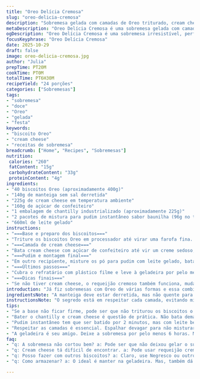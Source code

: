 ```yaml
---
title: "Oreo Delícia Cremosa"
slug: "oreo-delicia-cremosa"
description: "Sobremesa gelada com camadas de Oreo triturado, cream cheese, mousse de baunilha e cobertura cremosa, perfeita para quem gosta de textures contrastantes. A base crocante ganha um toque amanteigado, seguida por uma mistura leve e doce, envolvida em um creme que remete ao famoso Cool Whip com uma pitada caseira. Cobertura final com mais Oreo para reforçar o sabor e textura. Ideal para preparar com antecedência, fica melhor depois de horas na geladeira firmando as camadas, garantindo uma sobremesa refrescante e saborosa."
metaDescription: "Oreo Delícia Cremosa é uma sobremesa gelada com camadas crocantes e cremosas. Ideal para amantes de sabores intensos."
ogDescription: "Oreo Delícia Cremosa é uma sobremesa irresistível, perfeita para quem gosta de texturas contrastantes e sabores marcantes."
focusKeyphrase: "Oreo Delícia Cremosa"
date: 2025-10-29
draft: false
image: oreo-delicia-cremosa.jpg
author: "Julia"
prepTime: PT20M
cookTime: PT0M
totalTime: PT6H30M
recipeYield: "24 porções"
categories: ["Sobremesas"]
tags:
- "sobremesa"
- "doce"
- "Oreo"
- "gelada"
- "festa"
keywords:
- "biscoito Oreo"
- "cream cheese"
- "receitas de sobremesa"
breadcrumb: ["Home", "Recipes", "Sobremesas"]
nutrition: 
 calories: "260"
 fatContent: "15g"
 carbohydrateContent: "33g"
 proteinContent: "4g"
ingredients:
- "40 biscoitos Oreo (aproximadamente 400g)"
- "140g de manteiga sem sal derretida"
- "225g de cream cheese em temperatura ambiente"
- "160g de açúcar de confeiteiro"
- "1 embalagem de chantilly industrializado (aproximadamente 225g)"
- "2 pacotes de mistura para pudim instantâneo sabor baunilha (96g no total)"
- "660ml de leite gelado"
instructions:
- "===Base e preparo dos biscoitos==="
- "Triture os biscoitos Oreo em processador até virar uma farofa fina. Separe cerca de 1 xícara para a cobertura, reserve. Misture o restante com manteiga derretida para formar uma mistura grudenta. Pressione firmemente no fundo de um refratário 23cm x 33cm. Uma vez espalhado, coloque no freezer por uns 10 minutos – serve para estabilizar antes da próxima camada."
- "===Camada de cream cheese==="
- "Bata cream cheese com açúcar de confeiteiro até vir um creme sedoso, sem grumos. Incorpore o chantilly delicadamente, só para misturar, usando colher ou espátula – bater demais deixa o creme pesado. O segredo é espalhar essa mistura sobre a base sem mexer o fundo, pra não soltar a crosta. Ajuda a colocar colheradas distribuídas e só depois alisar suavemente com uma espátula molhada."
- "===Pudim e montagem final==="
- "Em outro recipiente, misture os pó para pudim com leite gelado, bata com batedeira uns 2 minutos até engrossar – deve ficar firme, não mole. Espalhe o pudim por cima do cream cheese com cuidado, para não misturar as camadas. Depois disso, cubra com a outra embalagem do chantilly e finalize com os biscoitos Oreo reservados, esfarelados por cima."
- "===Últimos passos==="
- "Cubra o refratário com plástico filme e leve à geladeira por pelo menos 6 horas; melhor deixar de um dia para o outro. A textura fica consistente, fácil de cortar, com contraste entre crocante, cremoso e leve. Na pressa, umas 4 horas já dão resultado, mas cuidado para o recheio não ficar mole demais."
- "===Dicas finais==="
- "Se não tiver cream cheese, o requeijão cremoso também funciona, mudando só um pouco o sabor. Para dar um toque, você pode usar biscoito recheado tipo Negresco, ou adicionar raspas de limão na camada de cream cheese pra um aroma diferente. Evite bater demais o chantilly para não passar do ponto, a textura amarga demais. Na hora de distribuir camadas, sempre espalhe com cuidado para manter as diferenças – o visual final ajuda a saber se está bem feito."
introduction: "Já fiz sobremesas com Oreo de várias formas e essa combinação de camadas me conquistou pela textura – crocante na base, cremosa no meio, e aquela camada de mousse que refresca. A doçura vem equilibrada pelo toque levemente ácido do cream cheese, e o chantilly ajuda a dar leveza, evitando que tudo fique pesado. Um segredo que aprendi é segurar a mão na hora de bater o chantilly e o cream cheese, para não perder a cremosidade e evitar que desande. O refratário gelado na hora de montar ajuda muito, o creme fixa melhor. Fica ainda mais gostoso se preparado um dia antes, as camadas se assentam e o sabor se intensifica."
ingredientsNote: "A manteiga deve estar derretida, mas não quente para não amolecer demais a base de biscoito. O cream cheese precisa estar em temperatura ambiente para incorporar melhor com o açúcar e o chantilly. Caso não encontre chantilly industrializado, pode bater creme de leite fresco com açúcar até ponto de chantilly, mas exige prática para não passar do ponto. Prefira o leite gelado para o pudim para garantir que ele engrosse rápido e firme, o chocolate branco ralado pode ser um toque a mais para quem quer inovar no recheio."
instructionsNote: "O segredo está em respeitar cada camada, evitando misturar as texturas para garantir o contraste. Na hora de triturar os biscoitos, uma farofa mais fina ajuda na compactação da base; muito grosseira pode dificultar. O tempo de batida do cream cheese com açúcar é só até ficar homogêneo, não precisa bater demais para evitar grumos. Ao espalhar as camadas, use movimentos suaves e não pressione com força para manter a integridade da base de Oreo. Quando espalhar o pudim, faça isso devagar para não furar a camada inferior. Gelar o suficiente é essencial para cortar sem estragar a textura – paciência recompensa."
tips:
- "Se a base não ficar firme, pode ser que não triturou os biscoitos o suficiente. Uma farofa muito grossa vai dificultar. Triture até ficar bem fininho, use um processador. E não forget, manteiga derretida um pouco morna ajuda. A temperatura é crucial."
- "Bater o chantilly e cream cheese é questão de prática. Não bata demais. Tem que ser leve, ou vai ficar pesado. O chantilly deve ser incorporado com cuidado. Espátula molhada ajuda a espalhar sem estragar o que já está embaixo."
- "Pudim instantâneo tem que ser batido por 2 minutos, mas com leite bem gelado. Isso garante que ele fique firme rápido. Se ficar mole, não rola. Experimente colocar chocolate branco ralado para dar um toque especial. Mas é opcional."
- "Respeitar as camadas é essencial. Espalhar devagar para não misturar. A camada de cream cheese precisa de cuidado. Quando o pudim for colocado, faça movimentos suaves. É a diferença entre uma sobremesa bonita e uma bagunça."
- "A geladeira é seu amigo. Deixe a sobremesa por pelo menos 6 horas. Melhor de um dia pro outro. Se estiver na pressa, ainda assim, 4 horas funcionam. Mas cuidado com a textura. Não pode ficar mole demais, senão não corta direito. "
faq:
- "q: A sobremesa não cortou bem? a: Pode ser que não deixou gelar o suficiente. Paciência é a chave. Mas, se estiver mole, você pode colocar mais tempo no congelador e tentar cortar de novo."
- "q: Cream cheese tá difícil de encontrar. a: Pode usar requeijão cremoso. Muda o sabor, mas vai funcionar. Então, em último caso, esse é o plano B. O ponto é que o requeijão pode deixar tudo um pouco mais suave."
- "q: Posso fazer com outros biscoitos? a: Claro, use Negresco ou outro de sua preferência. Mas, cuidado, o sabor vai mudar sim. Pode adicionar raspas de limão para um toque especial. Fica diferente, mas bom."
- "q: Como armazenar? a: O ideal é manter na geladeira. Mas, também dá pra congelar. No entanto, isso muda a textura. Se congelar, consuma logo depois de descongelar. Senão, pode perder o sabor."

---
```

